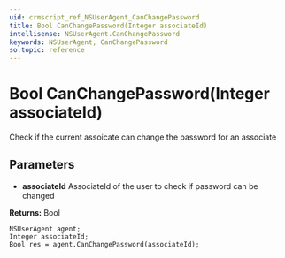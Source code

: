 ```yaml
---
uid: crmscript_ref_NSUserAgent_CanChangePassword
title: Bool CanChangePassword(Integer associateId)
intellisense: NSUserAgent.CanChangePassword
keywords: NSUserAgent, CanChangePassword
so.topic: reference
---
```


# Bool CanChangePassword(Integer associateId)

Check if the current assoicate can change the password for an associate

## Parameters

* **associateId** AssociateId of the user to check if password can be changed

**Returns:** Bool

```crmscript
NSUserAgent agent;
Integer associateId;
Bool res = agent.CanChangePassword(associateId);
```

